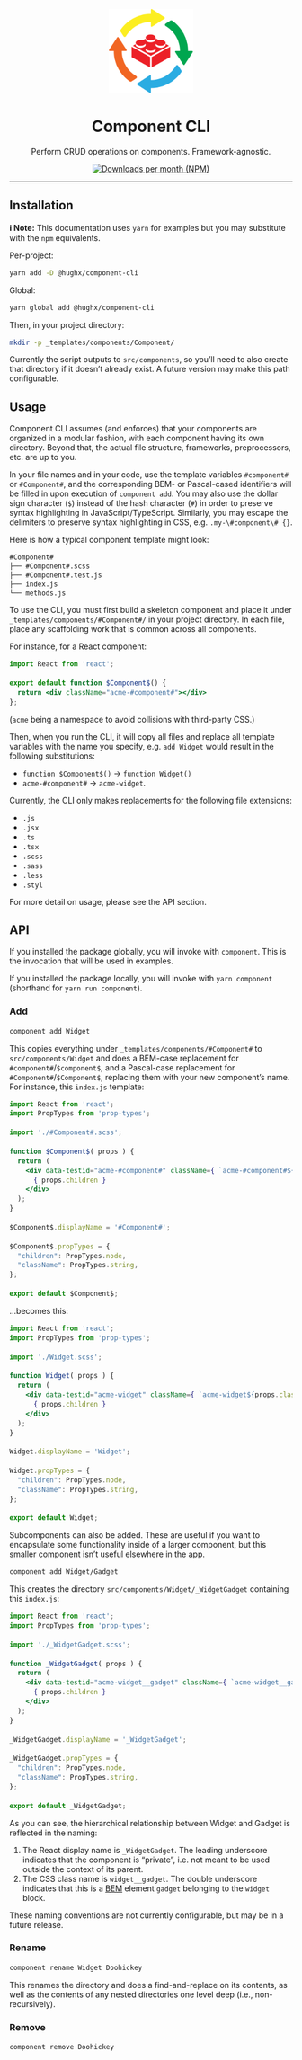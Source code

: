<p align="center"><img src="https://raw.githubusercontent.com/HughxDev/component-cli/master/component-cli-logo.svg?sanitize=true" width="150" alt="logo" /></p>

<h1 align="center">Component CLI</h1>

<p align="center">Perform CRUD operations on components. Framework-agnostic.</p>

<p align="center"><a href="https://www.npmjs.com/package/@hughx/component-cli"><img src="https://img.shields.io/npm/dm/@hughx/component-cli.svg" alt="Downloads per month (NPM)"></a></p>

----

## Installation

<b>ℹ Note:</b> This documentation uses `yarn` for examples but you may substitute with the `npm` equivalents.

Per-project:

```zsh
yarn add -D @hughx/component-cli
```

Global:

```zsh
yarn global add @hughx/component-cli
```

Then, in your project directory:

```zsh
mkdir -p _templates/components/Component/
```

Currently the script outputs to `src/components`, so you’ll need to also create that directory if it doesn’t already exist. A future version may make this path configurable.

## Usage

Component CLI assumes (and enforces) that your components are organized in a modular fashion, with each component having its own directory. Beyond that, the actual file structure, frameworks, preprocessors, etc. are up to you.

In your file names and in your code, use the template variables `#component#` or `#Component#`, and the corresponding BEM- or Pascal-cased identifiers will be filled in upon execution of `component add`. You may also use the dollar sign character (`$`) instead of the hash character (`#`) in order to preserve syntax highlighting in JavaScript/TypeScript. Similarly, you may escape the delimiters to preserve syntax highlighting in CSS, e.g. `.my-\#component\# {}`.

Here is how a typical component template might look:

```
#Component#
├── #Component#.scss
├── #Component#.test.js
├── index.js
└── methods.js
```

To use the CLI, you must first build a skeleton component and place it under `_templates/components/#Component#/` in your project directory. In each file, place any scaffolding work that is common across all components.

For instance, for a React component:

```jsx
import React from 'react';

export default function $Component$() {
  return <div className="acme-#component#"></div>
};
```

(`acme` being a namespace to avoid collisions with third-party CSS.)

Then, when you run the CLI, it will copy all files and replace all template variables with the name you specify, e.g. `add Widget` would result in the following substitutions:

- `function $Component$()` → `function Widget()`
- `acme-#component#` → `acme-widget`.

Currently, the CLI only makes replacements for the following file extensions:

- `.js`
- `.jsx`
- `.ts`
- `.tsx`
- `.scss`
- `.sass`
- `.less`
- `.styl`

For more detail on usage, please see the API section.

## API

If you installed the package globally, you will invoke with `component`. This is the invocation that will be used in examples.

If you installed the package locally, you will invoke with `yarn component` (shorthand for `yarn run component`).

### Add

```zsh
component add Widget
```

This copies everything under `_templates/components/#Component#` to `src/components/Widget` and does a BEM-case replacement for `#component#`/`$component$`, and a Pascal-case replacement for `#Component#`/`$Component$`, replacing them with your new component’s name. For instance, this `index.js` template:

```jsx
import React from 'react';
import PropTypes from 'prop-types';

import './#Component#.scss';

function $Component$( props ) {
  return (
    <div data-testid="acme-#component#" className={ `acme-#component#${props.className ? ` ${props.className}` : ''}` }>
      { props.children }
    </div>
  );
}

$Component$.displayName = '#Component#';

$Component$.propTypes = {
  "children": PropTypes.node,
  "className": PropTypes.string,
};

export default $Component$;
```

…becomes this:

```jsx
import React from 'react';
import PropTypes from 'prop-types';

import './Widget.scss';

function Widget( props ) {
  return (
    <div data-testid="acme-widget" className={ `acme-widget${props.className ? ` ${props.className}` : ''}` }>
      { props.children }
    </div>
  );
}

Widget.displayName = 'Widget';

Widget.propTypes = {
  "children": PropTypes.node,
  "className": PropTypes.string,
};

export default Widget;
```

Subcomponents can also be added. These are useful if you want to encapsulate some functionality inside of a larger component, but this smaller component isn’t useful elsewhere in the app.

```zsh
component add Widget/Gadget
```

This creates the directory `src/components/Widget/_WidgetGadget` containing this `index.js`:

```jsx
import React from 'react';
import PropTypes from 'prop-types';

import './_WidgetGadget.scss';

function _WidgetGadget( props ) {
  return (
    <div data-testid="acme-widget__gadget" className={ `acme-widget__gadget${props.className ? ` ${props.className}` : ''}` }>
      { props.children }
    </div>
  );
}

_WidgetGadget.displayName = '_WidgetGadget';

_WidgetGadget.propTypes = {
  "children": PropTypes.node,
  "className": PropTypes.string,
};

export default _WidgetGadget;
```

As you can see, the hierarchical relationship between Widget and Gadget is reflected in the naming:

1. The React display name is `_WidgetGadget`. The leading underscore indicates that the component is “private”, i.e. not meant to be used outside the context of its parent.
2. The CSS class name is `widget__gadget`. The double underscore indicates that this is a [BEM](http://getbem.com/) element `gadget` belonging to the `widget` block.

These naming conventions are not currently configurable, but may be in a future release.

### Rename

```zsh
component rename Widget Doohickey
```

This renames the directory and does a find-and-replace on its contents, as well as the contents of any nested directories one level deep (i.e., non-recursively).

### Remove

```zsh
component remove Doohickey
```
